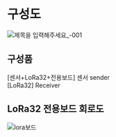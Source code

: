 # 구성도
![제목을 입력해주세요_-001](https://user-images.githubusercontent.com/37902752/134446895-c0cf37e3-5440-4499-8057-904a41f3f217.png)
## 구성품
[센서+LoRa32+전용보드] 센서 sender   
[LoRa32] Receiver

## LoRa32 전용보드 회로도
![lora보드](https://user-images.githubusercontent.com/37902752/134446645-57790250-3c43-40b6-81c4-c071baff6ec7.png)
